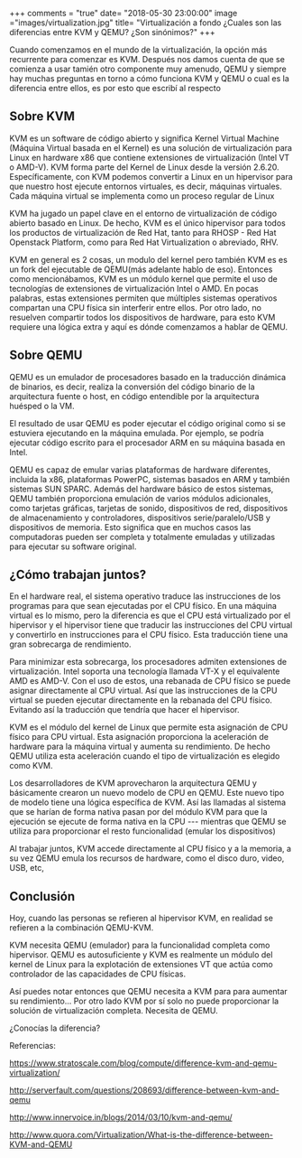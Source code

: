 +++
comments = "true"
date= "2018-05-30 23:00:00"
image ="images/virtualization.jpg"
title= "Virtualización a fondo ¿Cuales son las diferencias entre KVM y QEMU? ¿Son sinónimos?"
+++

Cuando comenzamos en el mundo de la virtualización, la opción más recurrente para comenzar es KVM. Después nos damos cuenta de que se comienza a usar tamién otro componente muy amenudo, QEMU y siempre hay muchas preguntas en torno a cómo funciona KVM y QEMU o cual es la diferencia entre ellos, es por esto que escribí al respecto

<!--more-->

## Sobre KVM

KVM es un software de código abierto y significa Kernel Virtual Machine (Máquina Virtual basada en el Kernel) es una solución de virtualización para Linux en hardware x86 que contiene extensiones de virtualización (Intel VT o AMD-V). KVM forma parte del Kernel de Linux desde la versión 2.6.20. Específicamente, con KVM podemos convertir a Linux en un hipervisor para que nuestro host ejecute entornos virtuales, es decir, máquinas virtuales. Cada máquina virtual se implementa como un proceso regular de Linux

KVM ha jugado un papel clave en el entorno de virtualización de código abierto basado en Linux. De hecho, KVM es el único hipervisor para todos los productos de virtualización de Red Hat, tanto para RHOSP - Red Hat Openstack Platform, como para Red Hat Virtualization o abreviado, RHV.

KVM en general es 2 cosas, un modulo del kernel pero también KVM es es un fork del ejecutable de QEMU(más adelante hablo de eso). Entonces como mencionábamos, KVM es un módulo kernel que permite el uso de tecnologías de extensiones de virtualización Intel o AMD. En pocas palabras, estas extensiones permiten que múltiples sistemas operativos compartan una CPU física sin interferir entre ellos. Por otro lado, no resuelven compartir todos los dispositivos de hardware, para esto KVM requiere una lógica extra y aquí es dónde comenzamos a hablar de QEMU.

## Sobre QEMU

QEMU es un emulador de procesadores basado en la traducción dinámica de binarios, es decir, realiza la conversión del código binario de la arquitectura fuente o host, en código entendible por la arquitectura huésped o la VM.

El resultado de usar QEMU es poder ejecutar el código original como si se estuviera ejecutando en la máquina emulada. Por ejemplo, se podría ejecutar código escrito para el procesador ARM en su máquina basada en Intel.

QEMU es capaz de emular varias plataformas de hardware diferentes, incluida la x86, plataformas PowerPC, sistemas basados en ARM y también sistemas SUN SPARC. Además del hardware básico de estos sistemas, QEMU también proporciona emulación de varios módulos adicionales, como tarjetas gráficas, tarjetas de sonido, dispositivos de red, dispositivos de almacenamiento y controladores, dispositivos serie/paralelo/USB y dispositivos de memoria. Esto significa que en muchos casos las computadoras pueden ser completa y totalmente emuladas y utilizadas para ejecutar su software original.

## ¿Cómo trabajan juntos?

En el hardware real, el sistema operativo traduce las instrucciones de los programas para que sean ejecutadas por el CPU físico. En una máquina virtual es lo mismo, pero la diferencia es que el CPU está virtualizado por el hipervisor y el hipervisor tiene que traducir las instrucciones del CPU virtual y convertirlo en instrucciones para el CPU físico. Esta traducción tiene una gran sobrecarga de rendimiento.

Para minimizar esta sobrecarga, los procesadores admiten extensiones de virtualización. Intel soporta una tecnología llamada VT-X y el equivalente AMD es AMD-V. Con el uso de estos, una rebanada de CPU físico se puede asignar directamente al CPU virtual. Así que las instrucciones de la CPU virtual se pueden ejecutar directamente en la rebanada del CPU físico. Evitando así la traducción que tendría que hacer el hipervisor.

KVM es el módulo del kernel de Linux que permite esta asignación de CPU físico para CPU virtual. Esta asignación proporciona la aceleración de hardware para la máquina virtual y aumenta su rendimiento. De hecho QEMU utiliza esta aceleración cuando el tipo de virtualización es elegido como KVM.

Los desarrolladores de KVM aprovecharon la arquitectura QEMU y básicamente crearon un nuevo modelo de CPU en QEMU. Este nuevo tipo de modelo tiene una lógica específica de KVM. Así las llamadas al sistema que se harían de forma nativa pasan por del módulo KVM para que la ejecución se ejecute de forma nativa en la CPU --- mientras que QEMU se utiliza para proporcionar el resto funcionalidad (emular los dispositivos)

Al trabajar juntos, KVM accede directamente al CPU físico y a la memoria, a su vez QEMU emula los recursos de hardware, como el disco duro, video, USB, etc,

## Conclusión

Hoy, cuando las personas se refieren al hipervisor KVM, en realidad se refieren a la combinación QEMU-KVM.

KVM necesita QEMU (emulador) para la funcionalidad completa como hipervisor. QEMU es autosuficiente y KVM es realmente un módulo del kernel de Linux para la explotación de extensiones VT que actúa como controlador de las capacidades de CPU físicas.

Así puedes notar entonces que QEMU necesita a KVM para para aumentar su rendimiento... Por otro lado KVM por sí solo no puede proporcionar la solución de virtualización completa. Necesita de QEMU.

¿Conocías la diferencia?

Referencias:

https://www.stratoscale.com/blog/compute/difference-kvm-and-qemu-virtualization/

http://serverfault.com/questions/208693/difference-between-kvm-and-qemu

http://www.innervoice.in/blogs/2014/03/10/kvm-and-qemu/

http://www.quora.com/Virtualization/What-is-the-difference-between-KVM-and-QEMU
